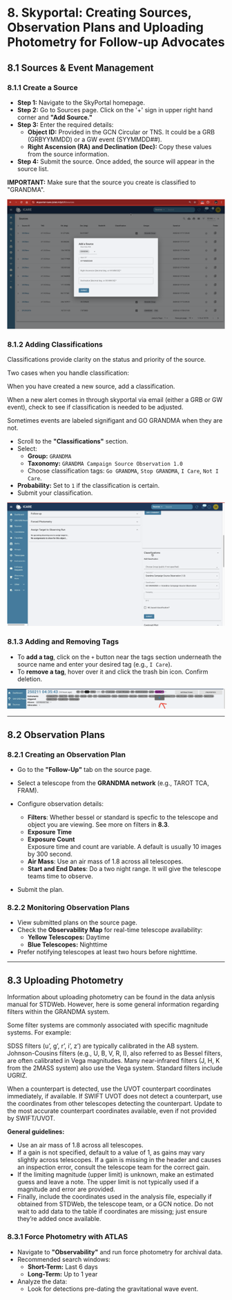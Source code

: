 # 8. Skyportal: Creating Sources, Observation Plans and Uploading Photometry for Follow-up Advocates

## 8.1 Sources & Event Management

### **8.1.1 Create a Source**

- **Step 1:** Navigate to the SkyPortal homepage.  
- **Step 2:** Go to Sources page. Click on the '+' sign in upper right hand corner and **"Add Source."**  
- **Step 3:** Enter the required details:  
   - **Object ID:** Provided in the GCN Circular or TNS. It could be a GRB (GRBYYMMDD) or a GW event (SYYMMDD##). 
   - **Right Ascension (RA) and Declination (Dec):** Copy these values from the source information.  
- **Step 4:** Submit the source. Once added, the source will appear in the source list.

**IMPORTANT:** Make sure that the source you create is classified to "GRANDMA". 

![Source Creation](media/sourcecreation.png)

### **8.1.2 Adding Classifications**
Classifications provide clarity on the status and priority of the source. 

Two cases when you handle classification: 

When you have created a new source, add a classification. 

When a new alert comes in through skyportal via email (either a GRB or GW event), check to see if classification is needed to be adjusted.

Sometimes events are labeled signifigant and GO GRANDMA when they are not. 

- Scroll to the **"Classifications"** section.  
- Select:  
   - **Group:** `GRANDMA`  
   - **Taxonomy:** `GRANDMA Campaign Source Observation 1.0`  
   - Choose classification tags: `Go GRANDMA`, `Stop GRANDMA`, `I Care`, `Not I Care`.  
- **Probability:** Set to `1` if the classification is certain.  
- Submit your classification.  

![SkyPortal Classification](media/classification.png)

### **8.1.3 Adding and Removing Tags**
- To **add a tag**, click on the `+` button near the tags section underneath the source name and enter your desired tag (e.g., `I Care`).  
- To **remove a tag**, hover over it and click the trash bin icon. Confirm deletion.
  
![SkyPortal Tags](media/sptags.png)

---

## 8.2 Observation Plans

### **8.2.1 Creating an Observation Plan**
- Go to the **"Follow-Up"** tab on the source page.  
- Select a telescope from the **GRANDMA network** (e.g., TAROT TCA, FRAM).  
- Configure observation details:  
   - **Filters**: Whether bessel or standard is specfic to the telescope and object you are viewing. See more on filters in **8.3**. 
   - **Exposure Time**  
   - **Exposure Count**  
Exposure time and count are variable. A default is usually 10 images by 300 second.
   - **Air Mass**: Use an air mass of 1.8 across all telescopes.
   - **Start and End Dates**: Do a two night range. It will give the telescope teams time to observe. 

- Submit the plan.  

### **8.2.2 Monitoring Observation Plans**
- View submitted plans on the source page.  
- Check the **Observability Map** for real-time telescope availability:  
   - **Yellow Telescopes:** Daytime  
   - **Blue Telescopes:** Nighttime  
- Prefer notifying telescopes at least two hours before nighttime.  

---

## 8.3 Uploading Photometry

Information about uploading photometry can be found in the data anlysis manual for STDWeb. However, here is some general information regarding filters within the GRANDMA system. 

Some filter systems are commonly associated with specific magnitude systems. For example:

SDSS filters (u’, g’, r’, i’, z’) are typically calibrated in the AB system.
Johnson-Cousins filters (e.g., U, B, V, R, I), also referred to as Bessel filters, are often calibrated in Vega magnitudes.
Many near-infrared filters (J, H, K from the 2MASS system) also use the Vega system.
Standard filters include UGRIZ. 

When a counterpart is detected, use the UVOT counterpart coordinates immediately, if available. If SWIFT UVOT does not detect a counterpart, use the coordinates from other telescopes detecting the counterpart. Update to the most accurate counterpart coordinates available, even if not provided by SWIFT/UVOT.

**General guidelines:**
- Use an air mass of 1.8 across all telescopes.
- If a gain is not specified, default to a value of 1, as gains may vary slightly across telescopes. If a gain is missing in the header and causes an inspection error, consult the telescope team for the correct gain.
- If the limiting magnitude (upper limit) is unknown, make an estimated guess and leave a note. The upper limit is not typically used if a magnitude and error are provided.
- Finally, include the coordinates used in the analysis file, especially if obtained from STDWeb, the telescope team, or a GCN notice. Do not wait to add data to the table if coordinates are missing; just ensure they’re added once available.

### **8.3.1 Force Photometry with ATLAS**

- Navigate to **"Observability"** and run force photometry for archival data.  
- Recommended search windows:  
   - **Short-Term:** Last 6 days  
   - **Long-Term:** Up to 1 year  
- Analyze the data:  
   - Look for detections pre-dating the gravitational wave event.  


